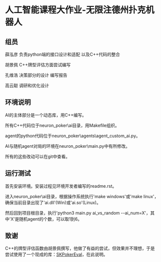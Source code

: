 # 人工智能课程大作业-无限注德州扑克机器人

## 组员

薛泓彦 负责python端的接口设计和适配 以及C++代码的整合

胡景佩 C++牌型评估方面尝试编写

孔维浩 决策部分的设计 编写报告

高云聪 调研和优化设计

## 环境说明

AI的主体部分是一个动态库，用C++编写。

所有C++代码位于neuron_poker\ai目录，用Makefile组织。

agent的python代码位于neuron_poker\agents\agent\_custom\_ai.py。

AI与随机agent对局的环境在neuron_poker\main.py中有所修改。

所有的这些改动可以在git中查看。

## 运行测试

首先安装环境。安装过程见环境开发者编写的readme.rst。

进入neuron_poker\ai目录，根据操作系统执行'make windows'或'make linux'，确保当前目录出现了'ai.dll'(Win)或'ai.so'(Linux)。

然后回到项目根目录，执行'python3 main.py ai\_vs\_random --ai_num=X'，其中'X'是随机agent的个数，可以取1到6。

## 致谢

C++的牌型评估函数由胡景佩撰写，他做了有益的尝试，但效果并不理想，于是尝试使用了一个现成的库：[SKPokerEval](https://github.com/kennethshackleton/SKPokerEval/tree/master)，在此说明。